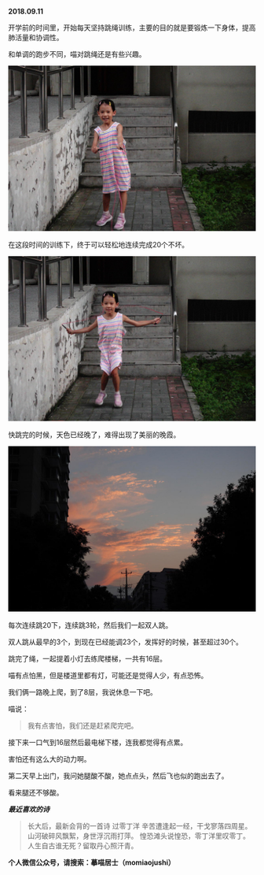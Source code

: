 
          
            
**2018.09.11**

开学前的时间里，开始每天坚持跳绳训练，主要的目的就是要锻炼一下身体，提高肺活量和协调性。

和单调的跑步不同，喵对跳绳还是有些兴趣。




![](img/51001-4828bc0fb511d868.JPG)




在这段时间的训练下，终于可以轻松地连续完成20个不坏。




![](img/51001-16116f79ead5607e.JPG)




快跳完的时候，天色已经晚了，难得出现了美丽的晚霞。




![](img/51001-063158bf092d113c.JPG)




每次连续跳20下，连续跳3轮，然后我们一起双人跳。

双人跳从最早的3个，到现在已经能调23个，发挥好的时候，甚至超过30个。

跳完了绳，一起提着小灯去练爬楼梯，一共有16层。

喵有点怕黑，但是楼道里都有灯，可能还是觉得人少，有点恐怖。

我们俩一路晚上爬，到了8层，我说休息一下吧。

喵说：
>我有点害怕，我们还是赶紧爬完吧。



接下来一口气到16层然后最电梯下楼，连我都觉得有点累。

害怕还有这么大的动力啊。

第二天早上出门，我问她腿酸不酸，她点点头，然后飞也似的跑出去了。

看来腿还不够酸。


***最近喜欢的诗***
>长大后，最新会背的一首诗
过零丁洋
辛苦遭逢起一经，干戈寥落四周星。
山河破碎风飘絮，身世浮沉雨打萍。
惶恐滩头说惶恐，零丁洋里叹零丁。
人生自古谁无死？留取丹心照汗青。




**个人微信公众号，请搜索：摹喵居士（momiaojushi）**

          
        